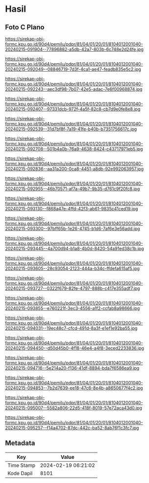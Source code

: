 # Hasil

## Foto C Plano

https://sirekap-obj-formc.kpu.go.id/90d4/pemilu/pdpr/81/04/01/20/01/8104012001040-20240215-091904--77896882-a5db-42a7-803b-6c748e2d24fe.jpg

https://sirekap-obj-formc.kpu.go.id/90d4/pemilu/pdpr/81/04/01/20/01/8104012001040-20240215-092049--08846719-7d3f-4ca1-ae47-feadb835e5c2.jpg

https://sirekap-obj-formc.kpu.go.id/90d4/pemilu/pdpr/81/04/01/20/01/8104012001040-20240215-092243--aec3df98-7b07-42e5-adac-7e6f00968874.jpg

https://sirekap-obj-formc.kpu.go.id/90d4/pemilu/pdpr/81/04/01/20/01/8104012001040-20240215-092407--97331dcb-972f-4a5f-82c8-cb7d9e0fe8e8.jpg

https://sirekap-obj-formc.kpu.go.id/90d4/pemilu/pdpr/81/04/01/20/01/8104012001040-20240215-092539--31d7bf8f-7a19-41fe-b40b-b7351756617c.jpg

https://sirekap-obj-formc.kpu.go.id/90d4/pemilu/pdpr/81/04/01/20/01/8104012001040-20240215-092708--501b4a0b-76a9-4638-8424-c43717971eb5.jpg

https://sirekap-obj-formc.kpu.go.id/90d4/pemilu/pdpr/81/04/01/20/01/8104012001040-20240215-092836--aa31a200-0ca8-4451-a8db-92e992063957.jpg

https://sirekap-obj-formc.kpu.go.id/90d4/pemilu/pdpr/81/04/01/20/01/8104012001040-20240215-092955--46b70571-af7a-49b7-9b35-d761c9f20fc8.jpg

https://sirekap-obj-formc.kpu.go.id/90d4/pemilu/pdpr/81/04/01/20/01/8104012001040-20240215-093130--f868a47e-4ffd-42f3-ab61-9835c41ced19.jpg

https://sirekap-obj-formc.kpu.go.id/90d4/pemilu/pdpr/81/04/01/20/01/8104012001040-20240215-093300--97bff65b-1e26-4745-b1d6-7af6e3e56add.jpg

https://sirekap-obj-formc.kpu.go.id/90d4/pemilu/pdpr/81/04/01/20/01/8104012001040-20240215-093445--4a700d94-b1a8-4b0d-8420-54a91ed38c1b.jpg

https://sirekap-obj-formc.kpu.go.id/90d4/pemilu/pdpr/81/04/01/20/01/8104012001040-20240215-093605--28c93054-2123-444a-b34c-ffdefa615af5.jpg

https://sirekap-obj-formc.kpu.go.id/90d4/pemilu/pdpr/81/04/01/20/01/8104012001040-20240215-093727--0322f679-82fe-4797-888b-c417e355adf7.jpg

https://sirekap-obj-formc.kpu.go.id/90d4/pemilu/pdpr/81/04/01/20/01/8104012001040-20240215-093855--e760221f-3ec3-4556-a1f2-ccfab8a98666.jpg

https://sirekap-obj-formc.kpu.go.id/90d4/pemilu/pdpr/81/04/01/20/01/8104012001040-20240215-094031--19ec48c7-cfcd-491d-8a3f-e1ef1e92ba55.jpg

https://sirekap-obj-formc.kpu.go.id/90d4/pemilu/pdpr/81/04/01/20/01/8104012001040-20240215-094450--d50d45b0-4f18-46e4-a4f8-3eced2233836.jpg

https://sirekap-obj-formc.kpu.go.id/90d4/pemilu/pdpr/81/04/01/20/01/8104012001040-20240215-094716--5e214a20-f136-41df-8894-bda7f6586ea9.jpg

https://sirekap-obj-formc.kpu.go.id/90d4/pemilu/pdpr/81/04/01/20/01/8104012001040-20240215-094853--7b2d7639-ee18-47c6-8e4b-a8650677f4c2.jpg

https://sirekap-obj-formc.kpu.go.id/90d4/pemilu/pdpr/81/04/01/20/01/8104012001040-20240215-095007--5582a806-22d5-418f-8019-57e72aca43d0.jpg

https://sirekap-obj-formc.kpu.go.id/90d4/pemilu/pdpr/81/04/01/20/01/8104012001040-20240215-095257--f14a4702-87dc-442c-ba52-8ab76f1c3fc7.jpg


## Metadata

| Key        | Value               |
| ---------- | ------------------- |
| Time Stamp | 2024-02-19 06:21:02 |
| Kode Dapil | 8101                |



